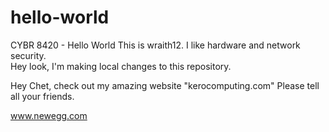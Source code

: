 # hello-world
CYBR 8420 - Hello World
This is wraith12.  I like hardware and network security.  
Hey look, I'm making local changes to this repository.

Hey Chet, check out my amazing website "kerocomputing.com" Please tell 
all your friends.


www.newegg.com
